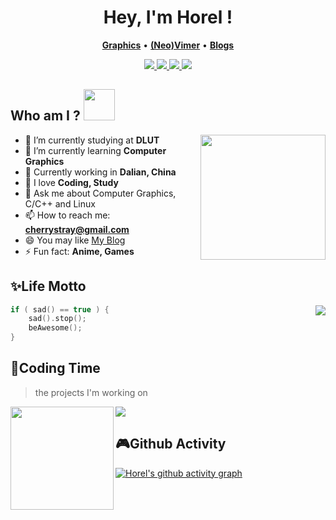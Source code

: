 <h1 align="center">
  Hey, I'm Horel !
</h1>

<p align="center">
    <b><a href="https://github.com/horel">Graphics</a></b>
    •
    <b><a href="https://github.com/neovim/neovim">(Neo)Vimer</a></b>
    •
    <b><a href="https://graficc.github.io/">Blogs</a></b>
</p>

<p align="center">
    <a href="https://www.cplusplus.com/"> <img src="https://img.shields.io/badge/-Cpp-blue?&style=for-the-badge&logo=cplusplus&logoColor=white"/> </a>
    <a href="https://www.lua.org/"> <img src="https://img.shields.io/badge/lua-2C2D72.svg?&style=for-the-badge&logo=lua&logoColor=white"/> </a>
    <a href="https://neovim.io/"> <img src="https://img.shields.io/badge/neovim-%2357A143.svg?&style=for-the-badge&logo=neovim&logoColor=white"/> </a>
    <a href="https://www.archlinux.org/"> <img src="https://img.shields.io/badge/arch-%231793d1.svg?&style=for-the-badge&logo=arch-linux&logoColor=white"/> </a>
</p>

## Who am I ? <img src="https://media.giphy.com/media/12oufCB0MyZ1Go/giphy.gif" width="50">
<img align="right" src="https://tva4.sinaimg.cn/large/008ieO5lly8h1itddxtf1j30e80e8gmp.jpg" width="200">

- 🔭 I’m currently studying at **DLUT**
- 🌱 I’m currently learning **Computer Graphics**
- 👯 Currently working in **Dalian, China**
- 🤔 I love **Coding, Study**
- 💬 Ask me about Computer Graphics, C/C++ and Linux
- 📫 How to reach me: **cherrystray@gmail.com**
- 😄 You may like [My Blog](https://graficc.github.io/)
- ⚡ Fun fact: **Anime, Games**

## ✨Life Motto
<img align="right" src="https://count.getloli.com/get/@:horel?theme=rule34">

```cpp
if ( sad() == true ) {
    sad().stop();
    beAwesome();
}
```

## 🌠Coding Time
> the projects I'm working on
<div>
    <img height="165" align="left" src="https://github-readme-stats.vercel.app/api?username=horel&theme=calm&show_icons=true" />
    <img src="https://github-readme-stats.vercel.app/api/top-langs/?username=horel&hide=html,css,Jupyter+Notebook,ruby,javascript&theme=calm&langs_count=6&layout=compact" />
</div>

## 🎮Github Activity
[![Horel's github activity graph](https://github-readme-activity-graph.vercel.app/graph?username=horel&theme=dracula)](https://github.com/ashutosh00710/github-readme-activity-graph)
